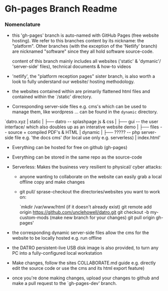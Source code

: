 # Gh-pages Branch Readme 

### Nomenclature

 - this 'gh-pages' branch is auto-named with GitHub Pages (free website hosting). 
   We refer to this branches content by its nickname: the "platform".
   Other branches (with the exception of the 'Netlify' branch) are nicknamed "software" since they all hold software source-code. 

   content of this branch mainly includes all websites ('static' & 'dymanic'/ 'server-side' files), technical documents & how-to videos

 - 'netlify', the "platform reception pages" sister branch, is also worth a look to fully understand our website/ hosting methodology.

 - the websites contained within are primarily flattened html files and contained within the `/static' directory.
 - Corresponding server-side files e.g. cms's which can be used to manage them, like wordpress ... can be found in the `dynamic` directory.

  `datro.xyz
   | static
   | ├── datro    -- splashpage js & css
   | ├── gui      -- the user interface/ which also doubles up as an interative website demo
   | ├── files    -- source + compiled PDF's & HTML
   | dynamic
   | ├── ?????    -- php server-side file e.g. 'the docs cms' (for local use only e.g. serverless)
   | index.html'

  - Everything can be hosted for free on github (gh-pages)
  - Everything can be stored in the same repo as the source-code
  - Serverless: Makes the business very resilient to physical/ cyber attacks:
     - anyone wanting to collaborate on the website can easily grab a local offline copy and make changes
     - git pull/ sprase-checkout the directories/websites you want to work on:

         `mkdir /var/www/html (if it doesn't already exist)
          git remote add origin https://github.com/unclehowell/datro.git
          git checkout -b my-custom-mods (make new branch for your changes)
          git pull origin gh-pages'

  - the corresponding dynamic server-side files allow the cms for the website to be locally hosted e.g. run offline
  - the DATRO persistent-live USB disk image is also provided, to turn any PC into a fully-configured local workstation
  - Make changes, follow the sites COLLABORATE.md guide e.g. directly edit the source code or use the cms and its html export feature)
  - once you're done making changes, upload your changes to github and make a pull request to the `gh-pages-dev' branch.


